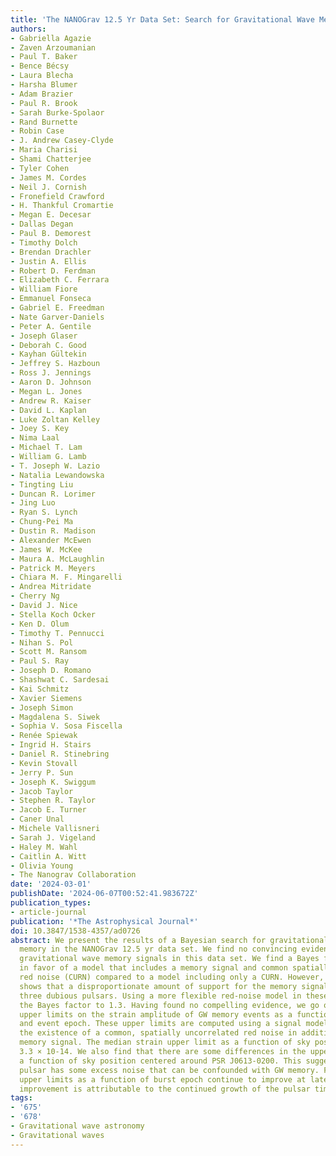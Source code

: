 ```yaml
---
title: 'The NANOGrav 12.5 Yr Data Set: Search for Gravitational Wave Memory'
authors:
- Gabriella Agazie
- Zaven Arzoumanian
- Paul T. Baker
- Bence Bécsy
- Laura Blecha
- Harsha Blumer
- Adam Brazier
- Paul R. Brook
- Sarah Burke-Spolaor
- Rand Burnette
- Robin Case
- J. Andrew Casey-Clyde
- Maria Charisi
- Shami Chatterjee
- Tyler Cohen
- James M. Cordes
- Neil J. Cornish
- Fronefield Crawford
- H. Thankful Cromartie
- Megan E. Decesar
- Dallas Degan
- Paul B. Demorest
- Timothy Dolch
- Brendan Drachler
- Justin A. Ellis
- Robert D. Ferdman
- Elizabeth C. Ferrara
- William Fiore
- Emmanuel Fonseca
- Gabriel E. Freedman
- Nate Garver-Daniels
- Peter A. Gentile
- Joseph Glaser
- Deborah C. Good
- Kayhan Gültekin
- Jeffrey S. Hazboun
- Ross J. Jennings
- Aaron D. Johnson
- Megan L. Jones
- Andrew R. Kaiser
- David L. Kaplan
- Luke Zoltan Kelley
- Joey S. Key
- Nima Laal
- Michael T. Lam
- William G. Lamb
- T. Joseph W. Lazio
- Natalia Lewandowska
- Tingting Liu
- Duncan R. Lorimer
- Jing Luo
- Ryan S. Lynch
- Chung-Pei Ma
- Dustin R. Madison
- Alexander McEwen
- James W. McKee
- Maura A. McLaughlin
- Patrick M. Meyers
- Chiara M. F. Mingarelli
- Andrea Mitridate
- Cherry Ng
- David J. Nice
- Stella Koch Ocker
- Ken D. Olum
- Timothy T. Pennucci
- Nihan S. Pol
- Scott M. Ransom
- Paul S. Ray
- Joseph D. Romano
- Shashwat C. Sardesai
- Kai Schmitz
- Xavier Siemens
- Joseph Simon
- Magdalena S. Siwek
- Sophia V. Sosa Fiscella
- Renée Spiewak
- Ingrid H. Stairs
- Daniel R. Stinebring
- Kevin Stovall
- Jerry P. Sun
- Joseph K. Swiggum
- Jacob Taylor
- Stephen R. Taylor
- Jacob E. Turner
- Caner Unal
- Michele Vallisneri
- Sarah J. Vigeland
- Haley M. Wahl
- Caitlin A. Witt
- Olivia Young
- The Nanograv Collaboration
date: '2024-03-01'
publishDate: '2024-06-07T00:52:41.983672Z'
publication_types:
- article-journal
publication: '*The Astrophysical Journal*'
doi: 10.3847/1538-4357/ad0726
abstract: We present the results of a Bayesian search for gravitational wave (GW)
  memory in the NANOGrav 12.5 yr data set. We find no convincing evidence for any
  gravitational wave memory signals in this data set. We find a Bayes factor of 2.8
  in favor of a model that includes a memory signal and common spatially uncorrelated
  red noise (CURN) compared to a model including only a CURN. However, further investigation
  shows that a disproportionate amount of support for the memory signal comes from
  three dubious pulsars. Using a more flexible red-noise model in these pulsars reduces
  the Bayes factor to 1.3. Having found no compelling evidence, we go on to place
  upper limits on the strain amplitude of GW memory events as a function of sky location
  and event epoch. These upper limits are computed using a signal model that assumes
  the existence of a common, spatially uncorrelated red noise in addition to a GW
  memory signal. The median strain upper limit as a function of sky position is approximately
  3.3 × 10-14. We also find that there are some differences in the upper limits as
  a function of sky position centered around PSR J0613-0200. This suggests that this
  pulsar has some excess noise that can be confounded with GW memory. Finally, the
  upper limits as a function of burst epoch continue to improve at later epochs. This
  improvement is attributable to the continued growth of the pulsar timing array.
tags:
- '675'
- '678'
- Gravitational wave astronomy
- Gravitational waves
---
```

